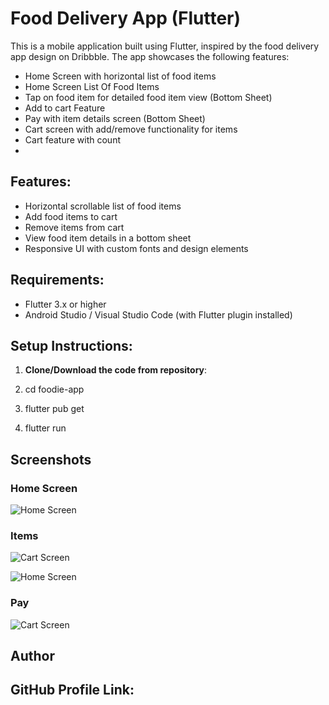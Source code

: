 # Food Delivery App (Flutter)

This is a mobile application built using Flutter, inspired by the food delivery app design on Dribbble. The app showcases the following features:
- Home Screen with horizontal list of food items
- Home Screen List Of Food Items
- Tap on food item for detailed food item view (Bottom Sheet)
- Add to cart Feature
- Pay with item details screen (Bottom Sheet)
- Cart screen with add/remove functionality for items
- Cart feature with count
- 

## Features:
- Horizontal scrollable list of food items
- Add food items to cart
- Remove items from cart
- View food item details in a bottom sheet
- Responsive UI with custom fonts and design elements

## Requirements:
- Flutter 3.x or higher
- Android Studio / Visual Studio Code (with Flutter plugin installed)

## Setup Instructions:

1. **Clone/Download the code from repository**:
   
2. cd foodie-app

3. flutter pub get

4. flutter run


## Screenshots

### Home Screen
![Home Screen](assets/screenshots/home.png)

### Items
![Cart Screen](assets/screenshots/cart.png)

![Home Screen](assets/screenshots/add_to_cart.png)

### Pay
![Cart Screen](assets/screenshots/pay.png)


## Author


## GitHub Profile Link: 